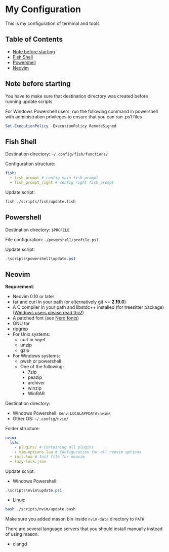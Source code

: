 # My Configuration
This is my configuration of terminal and tools

## Table of Contents
- [Note before starting](#note-before-starting)
- [Fish Shell](#fish-shell)
- [Powershell](#powershell)
- [Neovim](#neovim)

## Note before starting

You have to make sure that destination directory was created before running update scripts

For Windows Powershell users, run the following command in powershell with administration privileges to ensure that you can run .ps1 files
```powershell
Set-ExecutionPolicy -ExecutionPolicy RemoteSigned
```

## Fish Shell

Destination directory: `~/.config/fish/functions/`

Configuration structure:
```yaml
fish:
  - fish_prompt # config main fish prompt
  - fish_prompt_right # config right fish prompt
```
Update script:
```bash
fish ./scripts/fish/update.fish
```

## Powershell

Destination directory: `$PROFILE`

File configuration: `./powershell/profile.ps1`

Update script:
```powershell
.\scripts\powershell\update.ps1
```

## Neovim

**Requirement**:
- Neovim 0.10 or later
- tar and curl in your path (or alternatively git >= **2.19.0**)
- A C compiler in your path and libstdc++ installed (for treesitter package) ([Windows users please read this!](https://github.com/nvim-treesitter/nvim-treesitter/wiki/Windows-support))
- A patched font (see [Nerd fonts](https://github.com/ryanoasis/nerd-fonts))
- GNU tar
- ripgrep
- For Unix systems:
	- curl or wget
	- unzip
	- gzip
- For Windows systems:
	- pwsh or powershell
	- One of the following:
		- 7zip
		- peazip
		- archiver
		- winzip
		- WinRAR

Destination directory:

- Windows Powershell: `$env:LOCALAPPDATA\nvim\`
- Other OS: `~/.config/nvim/`

Folder structure:
```yaml
nvim:
  lua:
    - plugins/ # Containing all plugins
    - vim-options.lua # Configuration for all neovim options
  - init.lua # Init file for neovim
  - lazy-lock.json
```

Update script:

- Windows Powershell:
```powershell
.\scripts\nvim\update.ps1
```
- Linux:
```bash
bash ./scripts/nvim/update.bash
```

Make sure you added mason bin inside `nvim-data` directory to `PATH`

There are several language servers that you should install manually instead of using mason:
- clangd

